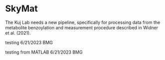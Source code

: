 # SkyMat
The Kuj Lab needs a new pipeline, specifically for processing data from the metabolite benzoylation and measurement procedure described in Widner et al. (2021).

testing 6/21/2023 BMG

testing from MATLAB 6/21/2023 BMG